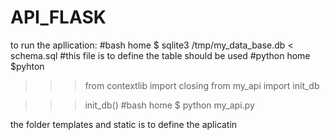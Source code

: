 # API_FLASK
to run the apllication:
#bash
home $ sqlite3 /tmp/my_data_base.db < schema.sql #this file is to define the table should be used 
#python
home $pyhton 
>>>from contextlib import closing
>>>from my_api import init_db

>>>init_db()
#bash
home $ python my_api.py

the folder templates and static is to define the aplicatin 

